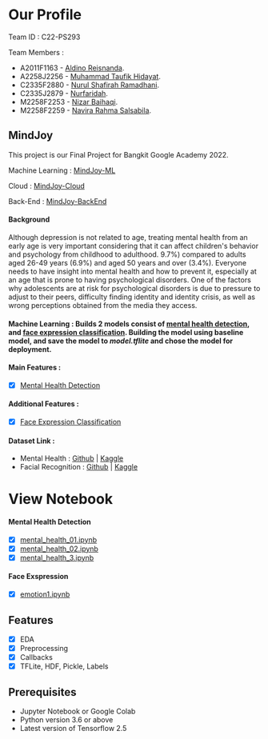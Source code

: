 # Our Profile

Team ID : C22-PS293

Team Members : 
- A2011F1163 - [Aldino Reisnanda](https://github.com/Sumiyarang).
- A2258J2256 - [Muhammad Taufik Hidayat](https://github.com/Taufik322).
- C2335F2880 - [Nurul Shafirah Ramadhani](https://github.com/NurulShafirah13).
- C2335J2879 - [Nurfaridah](https://github.com/nhufaridah).
- M2258F2253 - [Nizar Baihaqi](https://github.com/n11bhq).
- M2258F2259 - [Navira Rahma Salsabila](https://github.com/navirars).

## MindJoy

This project is our Final Project for Bangkit Google Academy 2022.

Machine Learning : [MindJoy-ML](https://github.com/Mind-Joy-Bangkit-2022/MindJoyApp-MachineLearningModels)

Cloud : [MindJoy-Cloud](https://github.com/Mind-Joy-Bangkit-2022/mindjoy-cc)

Back-End : [MindJoy-BackEnd](https://github.com/Mind-Joy-Bangkit-2022/MindJoy-BackEnd)

#### Background

Although depression is not related to age, treating mental health from an early age is very important considering that it can affect children's behavior and psychology from childhood to adulthood. 9.7%) compared to adults aged 26-49 years (6.9%) and aged 50 years and over (3.4%). Everyone needs to have insight into mental health and how to prevent it, especially at an age that is prone to having psychological disorders. One of the factors why adolescents are at risk for psychological disorders is due to pressure to adjust to their peers, difficulty finding identity and identity crisis, as well as wrong perceptions obtained from the media they access.

#### Machine Learning : Builds 2 models consist of [mental health detection](https://github.com/Mind-Joy-Bangkit-2022/MindJoyApp-MachineLearningModels/tree/main/mental%20health), and [face expression classification](https://github.com/Mind-Joy-Bangkit-2022/MindJoyApp-MachineLearningModels/tree/main/emotion). Building the model using baseline model, and save the model to _model.tflite_ and chose the model for deployment.

#### Main Features :
- [x] [Mental Health Detection](https://github.com/Mind-Joy-Bangkit-2022/MindJoyApp-MachineLearningModels/tree/main/mental%20health)
#### Additional Features :
- [x] [Face Expression Classification](https://github.com/Mind-Joy-Bangkit-2022/MindJoyApp-MachineLearningModels/tree/main/emotion)

#### Dataset Link :
  - Mental Health : [Github](https://github.com/Mind-Joy-Bangkit-2022/MindJoyApp-MachineLearningModels/blob/main/mental%20health/Mental%20Health%20Questionnaire%202.0.csv) | [Kaggle](https://www.kaggle.com/datasets/aditiharsh/mental-health-dataset)
  - Facial Recognition : [Github](https://github.com/Mind-Joy-Bangkit-2022/MindJoyApp-MachineLearningModels/blob/main/emotion/dataset%20emotion1.zip) | [Kaggle](https://www.kaggle.com/datasets/aditiharsh/mental-health-dataset)

# View Notebook

#### Mental Health Detection
- [x] [mental_health_01.ipynb](https://github.com/Mind-Joy-Bangkit-2022/MindJoyApp-MachineLearningModels/blob/main/mental%20health/mental_health_01.ipynb)
- [x] [mental_health_02.ipynb](https://colab.research.google.com/drive/1zUczNEx2q-v7Er4ne33PRWdagBDOWOs9)
- [x] [mental_health_3.ipynb](https://colab.research.google.com/drive/1zUczNEx2q-v7Er4ne33PRWdagBDOWOs9)
#### Face Exspression
- [x] [emotion1.ipynb](https://github.com/Mind-Joy-Bangkit-2022/MindJoyApp-MachineLearningModels/blob/main/emotion/emotion1.ipynb)
## Features
- [x] EDA
- [x] Preprocessing
- [x] Callbacks
- [x] TFLite, HDF, Pickle, Labels

## Prerequisites
- Jupyter Notebook or Google Colab
- Python version 3.6 or above
- Latest version of Tensorflow 2.5
